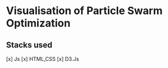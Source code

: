 
Visualisation of Particle Swarm Optimization
============

## Stacks used
[x] Js
[x] HTML,CSS
[x] D3.Js
